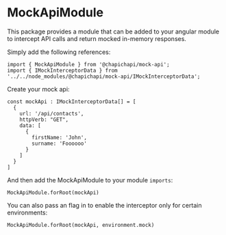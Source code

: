 # MockApiModule
This package provides a module that can be added to your angular module to intercept API calls and return mocked in-memory responses.

Simply add the following references:
```
import { MockApiModule } from '@chapichapi/mock-api';
import { IMockInterceptorData } from '../../node_modules/@chapichapi/mock-api/IMockInterceptorData';
```

Create your mock api:
```
const mockApi : IMockInterceptorData[] = [
  {
    url: '/api/contacts',
    httpVerb: "GET",
    data: [
      {
        firstName: 'John',
        surname: 'Foooooo'
      }
    ]
  }
]
```

And then add the MockApiModule to your module `imports`:
```
MockApiModule.forRoot(mockApi)
```

You can also pass an flag in to enable the interceptor only for certain environments:


```
MockApiModule.forRoot(mockApi, environment.mock)
```
